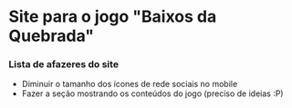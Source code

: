 # Site para o jogo "Baixos da Quebrada"

### Lista de afazeres do site
- Diminuir o tamanho dos ícones de rede sociais no mobile
- Fazer a seção mostrando os conteúdos do jogo (preciso de ideias :P)